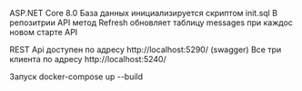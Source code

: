 ASP.NET Core 8.0
База данных инициализируется скриптом init.sql
В репозитрии API метод Refresh обновляет таблицу messages при каждос новом старте API

REST Api доступен по адресу http://localhost:5290/ (swagger)
Все три клиента по адресу http://localhost:5240/

Запуск docker-compose up --build
